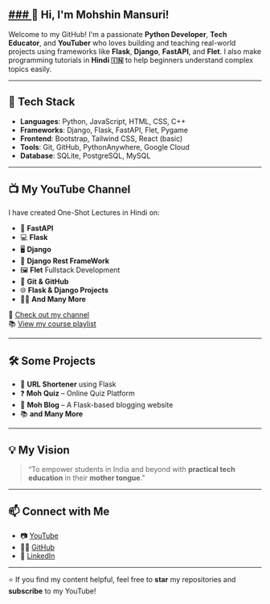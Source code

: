 ## [### ](https://www.youtube.com/@Mohtechnology?sub_confirmation=1)👋 Hi, I'm Mohshin Mansuri!

Welcome to my GitHub! I'm a passionate **Python Developer**, **Tech Educator**, and **YouTuber** who loves building and teaching real-world projects using frameworks like **Flask**, **Django**, **FastAPI**, and **Flet**. I also make programming tutorials in **Hindi 🇮🇳** to help beginners understand complex topics easily.

---

## 🚀 Tech Stack

- **Languages**: Python, JavaScript, HTML, CSS, C++
- **Frameworks**: Django, Flask, FastAPI, Flet, Pygame
- **Frontend**: Bootstrap, Tailwind CSS, React (basic)
- **Tools**: Git, GitHub, PythonAnywhere, Google Cloud
- **Database**: SQLite, PostgreSQL, MySQL

---

## 📺 My YouTube Channel

I have created One-Shot Lectures in Hindi on:
- 🚀 **FastAPI** 
- 💻 **Flask**  
- 🖥 **Django**  
- 🛜 **Django Rest FrameWork**  
- 🖼️ **Flet** Fullstack Development 
- 🔧 **Git & GitHub**  
- 🌐 **Flask & Django Projects**  
- 🧑‍💻 **And Many More**  

🎥 [Check out my channel](https://www.youtube.com/@Mohtechnology?sub_confirmation=1)  
📚 [View my course playlist](https://www.youtube.com/@Mohtechnology/playlists)

---

## 🛠️ Some Projects

- 🔗 **URL Shortener** using Flask  
- ❓ **Moh Quiz** – Online Quiz Platform  
- 📘 **Moh Blog** – A Flask-based blogging website
-  📚 **and Many More**

---

## 💡 My Vision

> “To empower students in India and beyond with **practical tech education** in their **mother tongue**.”

---

## 📫 Connect with Me

- 📷 [YouTube](https://www.youtube.com/@Mohtechnology?sub_confirmation=1)
- 🧑‍💻 [GitHub](https://github.com/mohtechnology)
- 💼 [LinkedIn](https://www.linkedin.com/in/mohtechnology)

---

⭐️ If you find my content helpful, feel free to **star** my repositories and **subscribe** to my YouTube!

